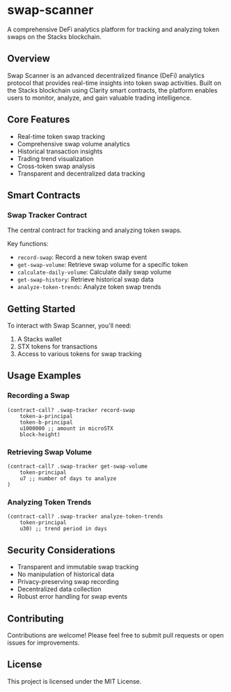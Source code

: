 # swap-scanner

A comprehensive DeFi analytics platform for tracking and analyzing token swaps on the Stacks blockchain.

## Overview

Swap Scanner is an advanced decentralized finance (DeFi) analytics protocol that provides real-time insights into token swap activities. Built on the Stacks blockchain using Clarity smart contracts, the platform enables users to monitor, analyze, and gain valuable trading intelligence.

## Core Features

- Real-time token swap tracking
- Comprehensive swap volume analytics
- Historical transaction insights
- Trading trend visualization
- Cross-token swap analysis
- Transparent and decentralized data tracking

## Smart Contracts

### Swap Tracker Contract
The central contract for tracking and analyzing token swaps.

Key functions:
- `record-swap`: Record a new token swap event
- `get-swap-volume`: Retrieve swap volume for a specific token
- `calculate-daily-volume`: Calculate daily swap volume
- `get-swap-history`: Retrieve historical swap data
- `analyze-token-trends`: Analyze token swap trends

## Getting Started

To interact with Swap Scanner, you'll need:
1. A Stacks wallet
2. STX tokens for transactions
3. Access to various tokens for swap tracking

## Usage Examples

### Recording a Swap
```clarity
(contract-call? .swap-tracker record-swap 
    token-a-principal
    token-b-principal
    u1000000 ;; amount in microSTX
    block-height)
```

### Retrieving Swap Volume
```clarity
(contract-call? .swap-tracker get-swap-volume
    token-principal
    u7 ;; number of days to analyze
)
```

### Analyzing Token Trends
```clarity
(contract-call? .swap-tracker analyze-token-trends
    token-principal
    u30) ;; trend period in days
```

## Security Considerations

- Transparent and immutable swap tracking
- No manipulation of historical data
- Privacy-preserving swap recording
- Decentralized data collection
- Robust error handling for swap events

## Contributing

Contributions are welcome! Please feel free to submit pull requests or open issues for improvements.

## License

This project is licensed under the MIT License.